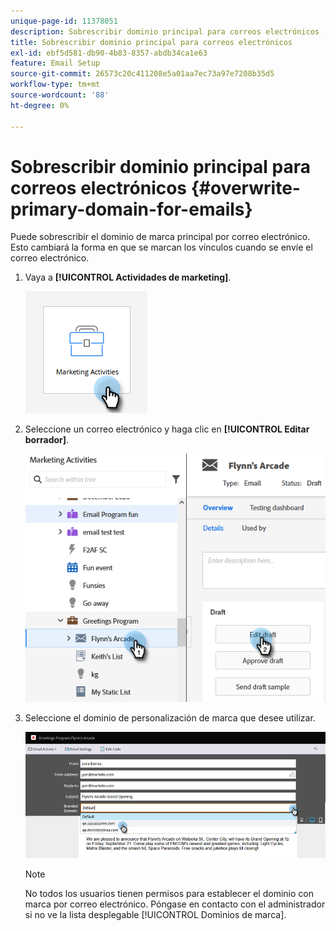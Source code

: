 ```yaml
---
unique-page-id: 11378051
description: Sobrescribir dominio principal para correos electrónicos - Documentos de Marketo - Documentación del producto
title: Sobrescribir dominio principal para correos electrónicos
exl-id: ebf5d581-db90-4b83-8357-abdb34ca1e63
feature: Email Setup
source-git-commit: 26573c20c411208e5a01aa7ec73a97e7208b35d5
workflow-type: tm+mt
source-wordcount: '88'
ht-degree: 0%

---
```


# Sobrescribir dominio principal para correos electrónicos {#overwrite-primary-domain-for-emails}

Puede sobrescribir el dominio de marca principal por correo electrónico. Esto cambiará la forma en que se marcan los vínculos cuando se envíe el correo electrónico.

1. Vaya a **[!UICONTROL Actividades de marketing]**.

   ![](assets/overwrite-primary-domain-for-emails-1.png)

1. Seleccione un correo electrónico y haga clic en **[!UICONTROL Editar borrador]**.

   ![](assets/overwrite-primary-domain-for-emails-2.png)

1. Seleccione el dominio de personalización de marca que desee utilizar.

   ![](assets/overwrite-primary-domain-for-emails-3.png)

   >[!NOTE]
   >
   >No todos los usuarios tienen permisos para establecer el dominio con marca por correo electrónico. Póngase en contacto con el administrador si no ve la lista desplegable [!UICONTROL Dominios de marca].
